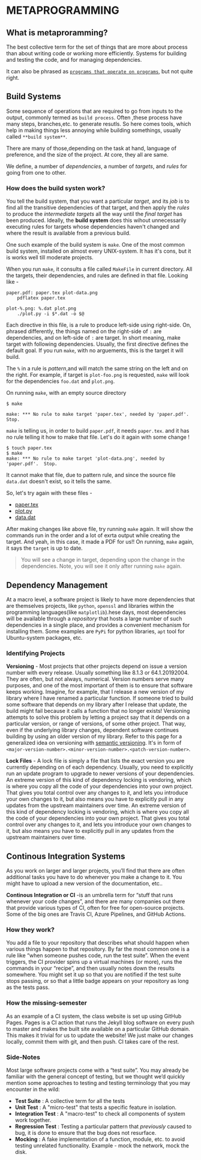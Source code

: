 # METAPROGRAMMING

## What is metaproramming?

The best collective term for the set of things that are more about process than about writing code or working more efficiently.
Systems for building and testing the code, and for managing dependencies.

It can also be phrased as [`programs that operate on programs`](https://en.wikipedia.org/wiki/Metaprogramming), but not quite right.

## Build Systems

Some sequence of operations that are required to go from inputs to the output, commonly termed as `build process`. Often ,these process have many steps, branches,etc. to generate resutls. So here comes tools, which help in making things less annoying while building somethings, usually called `**build system**`.

There are many of those,depending on the task at hand, language of preference, and the size of the project. At core, they all are same. 

We define, a number of *dependencies*, a number of *targets*, and *rules* for going from one to other.

### How does the build systen work?

You tell the build system, that you want a particular *target*, and its *job* is to find all the transitive dependencies of that target, and then apply the *rules* to produce the *intermediate targets* all the way until the *final target* has been produced. Ideally, the **build system** does this wihout unnecessarily executing rules for targets whose dependencies haven't changed and where the result is available from a previous build.

One such example of the build system is `make`. One of the most common build system, installed on almost every UNIX-system. It has it's cons, but it is works well till moderate projects.

When you run `make`, it consults a file called `MakeFile` in current directory. All the targets, their dependencies, and rules are defined in that file. Looking like -

```(MakeFile)
paper.pdf: paper.tex plot-data.png
	pdflatex paper.tex

plot-%.png: %.dat plot.png
	./plot.py -i $*.dat -o $@
```

Each directive in this file, is a rule to produce left-side using right-side.
On, phrased differently, the things named on the right-side of `:` are dependencies, and on left-side of `:` are target. In short meaning, make target with following dependencies.
Usually, the first directive defines the default goal. If you run `make`, with no arguements, this is the target it will build.

The `%` in a rule is *pattern*,and will match the same string on the left and on the right. For example, if target is `plot-foo.png` is requested, `make` will look for the dependencies `foo.dat` and `plot.png`. 

On running `make`, with an empty source directory

```(shell)
$ make

make: *** No rule to make target 'paper.tex', needed by 'paper.pdf'.  Stop.
```

`make` is telling us, in order to build `paper.pdf`, it needs `paper.tex`. and it has no rule telling it how to make that file. Let's do it again with some change !

```(shell)
$ touch paper.tex
$ make
make: *** No rule to make target 'plot-data.png', needed by 'paper.pdf'.  Stop.
```

It cannot make that file, due to pattern rule, and since the source file `data.dat` doesn't exist, so it tells the same.

So, let's try again  with these files -
- [paper.tex](https://github.com/IumoInfinium/missing_semester/blob/main/lecture8/paper.tex)
- [plot.py](https://github.com/IumoInfinium/missing_semester/blob/main/lecture8/plot.py)
- [data.dat](https://github.com/IumoInfinium/missing_semester/blob/main/lecture8/data.dat)

After making changes like above file, try running `make` again.
It will show the commands run in the order and a lot of exrta output while creating the target. And yeah, in this case, it made a PDF for us!!
On running, `make` again, it says the `target` is up to date.

> You will see a change in target, depending upon the change in the dependencies. Note, you will see it only after running `make` again.



## Dependency Management

At a macro level, a software project is likely to have more dependencies that are themselves projects, like `python`, `openssl` and libraries within the programming languages(like `matplotlib`).hese days, most dependencies will be available through a *repository* that hosts a large number of such dependencies in a single place, and provides a convenient mechanism for installing them.
Some examples are `PyPi` for python libraries, `apt` tool for Ubuntu-system packages, etc.

### Identifying Projects

**Versioning** - Most projects that other projects depend on issue a version number with every release. Usually something like 8.1.3 or 64.1.20192004. They are often, but not always, numerical. Version numbers serve many purposes, and one of the most important of them is to ensure that software keeps working. Imagine, for example, that I release a new version of my library where I have renamed a particular function. If someone tried to build some software that depends on my library after I release that update, the build might fail because it calls a function that no longer exists! Versioning attempts to solve this problem by letting a project say that it depends on a particular version, or range of versions, of some other project. That way, even if the underlying library changes, dependent software continues building by using an older version of my library.
Refer to this page for a generalized idea on versioning with [semantic versioning](https://semver.org/). It's in form of `<major-version-number>.<minor-version-number>.<patch-version-number>`.

**Lock Files** - A lock file is simply a file that lists the exact version you are currently depending on of each dependency. Usually, you need to explicitly run an update program to upgrade to newer versions of your dependencies.
An extreme version of this kind of dependency locking is vendoring, which is where you copy all the code of your dependencies into your own project. That gives you total control over any changes to it, and lets you introduce your own changes to it, but also means you have to explicitly pull in any updates from the upstream maintainers over time.
An extreme version of this kind of dependency locking is vendoring, which is where you copy all the code of your dependencies into your own project. That gives you total control over any changes to it, and lets you introduce your own changes to it, but also means you have to explicitly pull in any updates from the upstream maintainers over time.

## Continous Integration Systems

As you work on larger and larger projects, you’ll find that there are often additional tasks you have to do whenever you make a change to it. You might have to upload a new version of the documentation, etc..

**Continous Integration or CI** -is an umbrella term for “stuff that runs whenever your code changes”, and there are many companies out there that provide various types of CI, often for free for open-source projects. Some of the big ones are Travis CI, Azure Pipelines, and GitHub Actions.

### How they work?

You add a file to your repository that describes what should happen when various things happen to that repository. By far the most common one is a rule like “when someone pushes code, run the test suite”. When the event triggers, the CI provider spins up a virtual machines (or more), runs the commands in your “recipe”, and then usually notes down the results somewhere. You might set it up so that you are notified if the test suite stops passing, or so that a little badge appears on your repository as long as the tests pass.

### How the missing-semester

As an example of a CI system, the class website is set up using GitHub Pages. Pages is a CI action that runs the Jekyll blog software on every push to master and makes the built site available on a particular GitHub domain. This makes it trivial for us to update the website! We just make our changes locally, commit them with git, and then push. CI takes care of the rest.

### Side-Notes 

Most large software projects come with a “test suite”. You may already be familiar with the general concept of testing, but we thought we’d quickly mention some approaches to testing and testing terminology that you may encounter in the wild:

- **Test Suite** : A collective term for all the tests
- **Unit Test** : A "micro-test" that tests a specific feature in isolation.
- **Integration Test** : A "macro-test" to check all components of system work together.
- **Regression Test** : Testing a particular pattern that *previously* caused to bug, it is done to ensure that the bug does not resurface.
- **Mocking** : A fake implementation of a function, module, etc. to avoid testing unrelated functionality. Example - mock the network, mock the disk.
